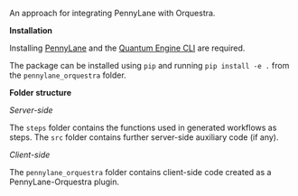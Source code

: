An approach for integrating PennyLane with Orquestra.

**Installation**

Installing [PennyLane](https://github.com/PennyLaneAI/pennylane) and the [Quantum Engine CLI](https://github.com/zapatacomputing/qe-cli) are required.

The package can be installed using `pip` and running `pip install -e .` from
the `pennylane_orquestra` folder.

**Folder structure**

*Server-side*

The `steps` folder contains the functions used in generated workflows as steps.
The `src` folder contains further server-side auxiliary code (if any).

*Client-side*

The `pennylane_orquestra` folder contains client-side code created as a
PennyLane-Orquestra plugin.
